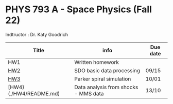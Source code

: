 # PHYS 793 A - Space Physics (Fall 22) 

Indtructor : Dr. Katy Goodrich

Title | info | Due date
--- | --- | --- 
HW1 | Written homework
[HW2](./HW2/README.md) | SDO basic data processing | 09/15
[HW3](./HW3/README.md) | Parker spiral simulation  | 10/01
[HW4}(./HW4/README.md) | Data analysis from shocks - MMS data | 13/10
